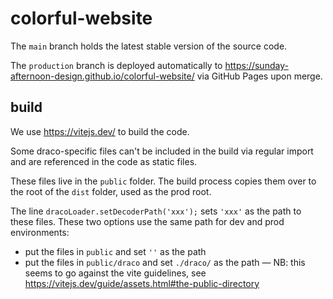 # colorful-website

The `main` branch holds the latest stable version of the source code.

The `production` branch is deployed automatically to https://sunday-afternoon-design.github.io/colorful-website/ via GitHub Pages upon merge.

## build

We use https://vitejs.dev/ to build the code.

Some draco-specific files can't be included in the build via regular import and are referenced in the code as static files.

These files live in the `public` folder. The build process copies them over to the root of the `dist` folder, used as the prod root.

The line `dracoLoader.setDecoderPath('xxx');` sets `'xxx'` as the path to these files. These two options use the same path for dev and prod environments:
- put the files in `public` and set `''` as the path
- put the files in `public/draco` and set `./draco/` as the path — NB: this seems to go against the vite guidelines, see https://vitejs.dev/guide/assets.html#the-public-directory
